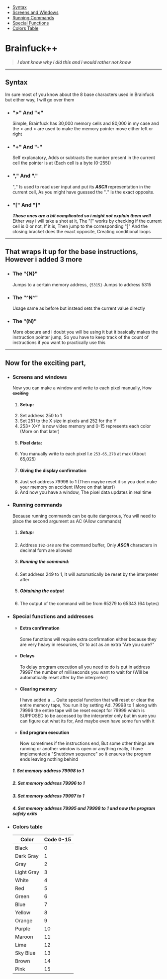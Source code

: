 - [Syntax](#syntax)
- [Screens and Windows](#Screens-and-windows)
- [Running Commands](#running-commands)
- [Special Functions](#special-functions-and-addresses)
- [Colors Table](#colors-table)


# Brainfuck++
> ***I dont know why i did this and i would rather not know***
---
## Syntax
Im sure most of you know about the 8 base characters used in Brainfuck but either way, I will go over them 
- ### ">" And "<"
    Simple, Brainfuck has 30,000 memory cells and 80,000 in my case and the > and < are used to make the memory pointer move either left or right 

- ### "+" And "-"
  Self explanatory, Adds or subtracts the number present in the current cell the pointer is at (Each cell is a byte (0-255))

- ### "," And "."
  "*,*" Is used to read user input and put its ***ASCII*** representation in the current cell, As you might have guessed the "*.*" Is the exact opposite.

- ### "[" And "]"
  ***Those ones are a bit complicated so i might not explain them well***
    Either way i will take a shot at it, The "[" works by checking if the current cell is 0 or not, If it is, Then jump to the corresponding "]" And the closing bracket does the exact opposite, Creating conditional loops
---
## That wraps it up for the base instructions, However i added 3 more


- ### The "{N}"
  Jumps to a certain memory address,
  `{5315}` Jumps to address 5315
- ### The "^N\^"
  Usage same as before but instead sets the current value directly
- ### The "(N)"
  More obscure and i doubt you will be using it but it basically makes the instruction pointer jump, So you have to keep track of the count of instructions if you want to practically use this
---
## Now for the exciting part,
- ### Screens and windows
  Now you can make a window and write to each pixel manually, ~~How exciting~~ 
  1. #### Setup: 
  2. Set address 250 to 1
  3. Set 251 to the X size in pixels and 252 for the Y
  4. 253+ X*Y is now video memory and 0-15 represents each color (More on that later)
  5. #### Pixel data:
  6. You manually write to each pixel I.e `253-65,278` at max (About 65,025)
  7. #### Giving the display confirmation
  8. Just set address 79998 to 1 (Then maybe reset it so you dont nuke your memory on accident (More on that later))
  9. And now you have a window, The pixel data updates in real time
- ### Running commands
  Because running commands can be quite dangerous, You will need to place the second argument as AC (Allow commands)
  1. ##### Setup:
  2. Address `192-248` are the command buffer, Only ***ASCII*** characters in decimal form are allowed
  3. ##### Running the command:
  4. Set address 249 to 1, It will automatically be reset by the interpreter after
  5. ##### Obtaining the output
  6. The output of the command will be from 65279 to 65343 (64 bytes)
- ### Special functions and addresses
  - #### Extra confirmation
    Some functions will require extra confirmation either because they are very heavy in resources, Or to act as an extra "Are you sure?"
  - #### Delays
    To delay program execution all you need to do is put in address 79997 the number of milliseconds you want to wait for (Will be automatically reset after by the interpreter)
  - #### Clearing memory
    I have added a ... Quite special function that will reset or clear the entire memory tape, You run it by setting Ad. 79998 to 1 along with 79996 the entire tape will be reset except for 79999 which is SUPPOSED to be accessed by the interpreter only but im sure you can figure out what its for, And maybe even have some fun with it
  - #### End program execution
    Now sometimes if the instructions end, But some other things are running or another window is open or anything really, I have implemented a "Shutdown sequence" so it ensures the program ends leaving nothing behind
  ##### 1. Set memory address 79998 to 1
  ##### 2. Set memory address 79996 to 1
  ##### 3. Set memory address 79997 to 1
  ##### 4. Set memory address 79995 and 79998 to 1 and now the program safely exits
- ### Colors table
  | Color    | Code 0-15  |
  |--------|--------|
  | Black      | 0  |
  | Dark Gray  | 1  |
  | Gray       | 2  |
  | Light Gray | 3  |
  | White      | 4  |
  | Red        | 5  |
  | Green      | 6  |
  | Blue       | 7  |
  | Yellow     | 8  |
  | Orange     | 9  |
  | Purple     | 10 |
  | Maroon     | 11 |
  | Lime       | 12 |
  | Sky Blue   | 13 |
  | Brown      | 14 |
  | Pink       | 15 |
